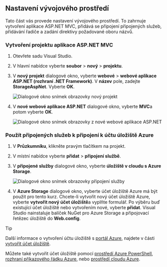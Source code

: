 ## <a name="set-up-the-development-environment"></a>Nastavení vývojového prostředí

Tato část vás provede nastavení vývojového prostředí. To zahrnuje vytvoření aplikace ASP.NET MVC, přidává se připojení připojených služeb, přidávání řadiče a zadání direktivy požadované oboru názvů.

### <a name="create-an-aspnet-mvc-app-project"></a>Vytvoření projektu aplikace ASP.NET MVC

1. Otevřete sadu Visual Studio.

1. V hlavní nabídce vyberte **soubor** > **nový** > **projektu**.

1. V **nový projekt** dialogové okno, vyberte **webové** > **webové aplikace ASP.NET (rozhraní .NET Framework)**. V **název** pole, zadejte **StorageAspNet**. Vyberte **OK**.

    ![Dialogové okno snímek obrazovky nový projekt](./media/vs-storage-aspnet-getting-started-setup-dev-env/vs-storage-aspnet-getting-started-setup-dev-env-1.png)

1. V **nové webové aplikace ASP.NET** dialogové okno, vyberte **MVC**a potom vyberte **OK**.

    ![Dialogové okno snímek obrazovky z nové webové aplikace ASP.NET](./media/vs-storage-aspnet-getting-started-setup-dev-env/vs-storage-aspnet-getting-started-setup-dev-env-2.png)

### <a name="use-connected-services-to-connect-to-an-azure-storage-account"></a>Použít připojených služeb k připojení k účtu úložiště Azure

1. V **Průzkumníku**, klikněte pravým tlačítkem na projekt.

2. V místní nabídce vyberte **přidat** > **připojení službě**.

1. V **připojené služby** dialogové okno, vyberte **úložiště v cloudu s Azure Storage**.

    ![Dialogové okno snímek obrazovky připojení služby](./media/vs-storage-aspnet-getting-started-setup-dev-env/vs-storage-aspnet-getting-started-setup-dev-env-3.png)

1. V **Azure Storage** dialogové okno, vyberte účet úložiště Azure má být použit pro tento kurz. Chcete-li vytvořit nový účet úložiště Azure, vyberte **vytvořit nový účet úložiště**a vyplňte formulář. Po výběru buď existující účet úložiště nebo vytvořením nové, vyberte **přidat**. Visual Studio nainstaluje balíček NuGet pro Azure Storage a připojovací řetězec úložiště do **Web.config**.

> [!TIP]
> Další informace o vytvoření účtu úložiště s [portál Azure](https://portal.azure.com), najdete v části [vytvořit účet úložiště](../articles/storage/common/storage-create-storage-account.md#create-a-storage-account).
>
> Můžete také vytvořit účet úložiště pomocí [prostředí Azure PowerShell](../articles/storage/common/storage-powershell-guide-full.md), [rozhraní příkazového řádku Azure](../articles/storage/common/storage-azure-cli.md), nebo [prostředí cloudu Azure](../articles/cloud-shell/overview.md).


